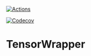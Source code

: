 <!--
  ~ Copyright 2022 NWChemEx-Project
  ~
  ~ Licensed under the Apache License, Version 2.0 (the "License");
  ~ you may not use this file except in compliance with the License.
  ~ You may obtain a copy of the License at
  ~
  ~ http://www.apache.org/licenses/LICENSE-2.0
  ~
  ~ Unless required by applicable law or agreed to in writing, software
  ~ distributed under the License is distributed on an "AS IS" BASIS,
  ~ WITHOUT WARRANTIES OR CONDITIONS OF ANY KIND, either express or implied.
  ~ See the License for the specific language governing permissions and
  ~ limitations under the License.
-->

[![Actions](https://github.com/NWChemEx/TensorWrapper/workflows/C_C++_CI/badge.svg)](https://github.com/NWChemEx/TensorWrapper)

[![Codecov](https://codecov.io/github/NWChemEx/TensorWrapper/branch/master/graphs/sunburst.svg?token=MwvRQD5eUW)](https://codecov.io/github/NWChemEx/TensorWrapper/branch/master)

# TensorWrapper
